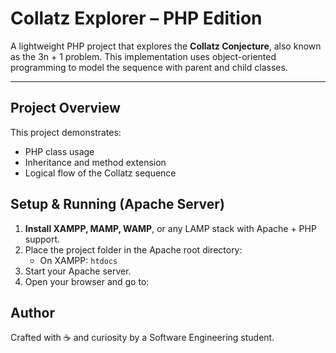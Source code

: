 # Collatz Explorer – PHP Edition

A lightweight PHP project that explores the **Collatz Conjecture**, also known as the 3n + 1 problem. This implementation uses object-oriented programming to model the sequence with parent and child classes.

---

## Project Overview

This project demonstrates:

- PHP class usage
- Inheritance and method extension
- Logical flow of the Collatz sequence

## Setup & Running (Apache Server)

1. **Install XAMPP, MAMP, WAMP**, or any LAMP stack with Apache + PHP support.
2. Place the project folder in the Apache root directory:
   - On XAMPP: `htdocs`
3. Start your Apache server.
4. Open your browser and go to:


##  Author

Crafted with ☕ and curiosity by a Software Engineering student.
